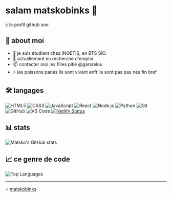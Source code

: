 # salam matskobinks 👋

c le profil github smr

## 🚀 about moi

- 🔭 je suis étudiant chez INGETIS, en BTS SIO.
- 👯 actuellement en recherche d'emploi
- 📫 contacter moi les filles pitié @garsrelou
- ⚡ les poissons panés ils sont vivant enft ils sont pas pas nés fin bref

## 🛠️ langages

![HTML5](https://img.shields.io/badge/-HTML5-E34F26?style=flat-square&logo=html5&logoColor=white)
![CSS3](https://img.shields.io/badge/-CSS3-1572B6?style=flat-square&logo=css3)
![JavaScript](https://img.shields.io/badge/-JavaScript-F7DF1E?style=flat-square&logo=javascript&logoColor=333)
![React](https://img.shields.io/badge/-React-61DAFB?style=flat-square&logo=react&logoColor=333)
![Node.js](https://img.shields.io/badge/-Node.js-339933?style=flat-square&logo=node.js&logoColor=white)
![Python](https://img.shields.io/badge/-Python-3776AB?style=flat-square&logo=python&logoColor=white)
![Git](https://img.shields.io/badge/-Git-F05032?style=flat-square&logo=git&logoColor=white)
![GitHub](https://img.shields.io/badge/-GitHub-181717?style=flat-square&logo=github)
![VS Code](https://img.shields.io/badge/-VS%20Code-007ACC?style=flat-square&logo=visual-studio-code&logoColor=white)
[![Netlify Status](https://api.netlify.com/api/v1/badges/e54b638b-cc75-48a1-9cce-1082983f4c4a/deploy-status)](https://app.netlify.com/sites/garsrelou/deploys)

## 📊 stats

![Matsko's GitHub stats](https://github-readme-stats.vercel.app/api?username=matskobinks&show_icons=true&theme=radical)

## 📈 ce genre de code

![Top Languages](https://github-readme-stats.vercel.app/api/top-langs/?username=matskobinks&layout=compact&theme=radical)

---

⭐️ [matskobinks](https://github.com/matskobinks)
